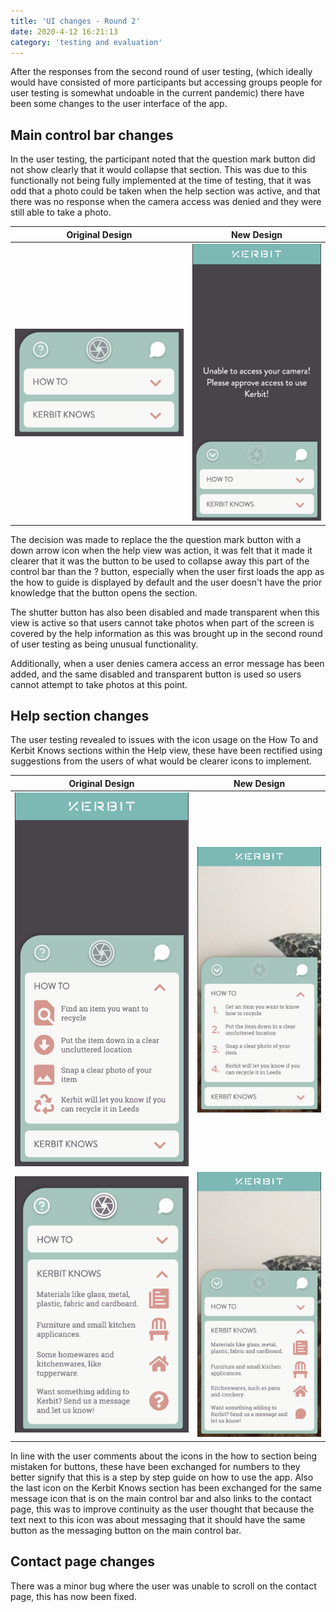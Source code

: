 ```yaml
---
title: 'UI changes - Round 2'
date: 2020-4-12 16:21:13
category: 'testing and evaluation'
---
```


After the responses from the second round of user testing, (which ideally would have consisted of more participants but accessing groups people for user testing is somewhat undoable in the current pandemic) there have been some changes to the user interface of the app.

## Main control bar changes

In the user testing, the participant noted that the question mark button did not show clearly that it would collapse that section. This was due to this functionally not being fully implemented at the time of testing, that it was odd that a photo could be taken when the help section was active, and that there was no response when the camera access was denied and they were still able to take a photo.

| Original Design                                          | New Design                                     |
| -------------------------------------------------------- | ---------------------------------------------- |
| ![Original control bar](../images/ui-help-small-old.png) | ![Original control bar](../images/ui-help.png) |

The decision was made to replace the the question mark button with a down arrow icon when the help view was action, it was felt that it made it clearer that it was the button to be used to collapse away this part of the control bar than the ? button, especially when the user first loads the app as the how to guide is displayed by default and the user doesn't have the prior knowledge that the button opens the section.

The shutter button has also been disabled and made transparent when this view is active so that users cannot take photos when part of the screen is covered by the help information as this was brought up in the second round of user testing as being unusual functionality.

Additionally, when a user denies camera access an error message has been added, and the same disabled and transparent button is used so users cannot attempt to take photos at this point.

## Help section changes

The user testing revealed to issues with the icon usage on the How To and Kerbit Knows sections within the Help view, these have been rectified using suggestions from the users of what would be clearer icons to implement.

| Original Design                                    | New Design                                        |
| -------------------------------------------------- | ------------------------------------------------- |
| ![Original control bar](../images/ui-help-old.png) | ![Original control bar](../images/help-num.png)   |
| ![Original control bar](../images/help-new.png)    | ![Original control bar](../images/knows-mess.png) |

In line with the user comments about the icons in the how to section being mistaken for buttons, these have been exchanged for numbers to they better signify that this is a step by step guide on how to use the app. Also the last icon on the Kerbit Knows section has been exchanged for the same message icon that is on the main control bar and also links to the contact page, this was to improve continuity as the user thought that because the text next to this icon was about messaging that it should have the same button as the messaging button on the main control bar.

## Contact page changes

There was a minor bug where the user was unable to scroll on the contact page, this has now been fixed.
